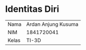 # Identitas Diri

|       |                     |
| ----- | ------------------- |
| Nama  | Ardan Anjung Kusuma |
| NIM   | 1841720041          |
| Kelas | TI-3D               |
